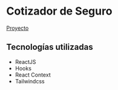 # Cotizador de Seguro

[Proyecto ](https://quote-insurance.vercel.app/)

## Tecnologías utilizadas

- ReactJS
- Hooks
- React Context
- Tailwindcss
